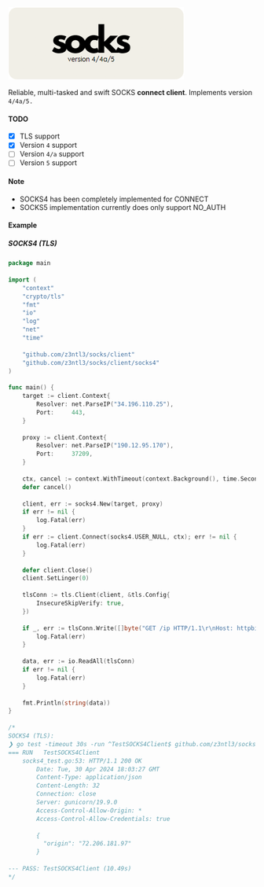 ![1714045920235](image/README/1714045920235.png)

Reliable, multi-tasked and swift SOCKS **connect client**. Implements version ``4/4a/5.``

#### TODO

* [X] TLS support
* [X] Version ``4`` support
* [ ] Version ``4/a`` support
* [ ] Version ``5`` support

#### Note
- SOCKS4 has been completely implemented for CONNECT
- SOCKS5 implementation currently does only support NO_AUTH
#### Example
##### SOCKS4 (TLS)
```go
package main

import (
	"context"
	"crypto/tls"
	"fmt"
	"io"
	"log"
	"net"
	"time"

	"github.com/z3ntl3/socks/client"
	"github.com/z3ntl3/socks/client/socks4"
)

func main() {
	target := client.Context{
		Resolver: net.ParseIP("34.196.110.25"),
		Port:     443,
	}

	proxy := client.Context{
		Resolver: net.ParseIP("190.12.95.170"),
		Port:     37209,
	}

	ctx, cancel := context.WithTimeout(context.Background(), time.Second*8)
	defer cancel()

	client, err := socks4.New(target, proxy)
	if err != nil {
		log.Fatal(err)
	}
	if err := client.Connect(socks4.USER_NULL, ctx); err != nil {
		log.Fatal(err)
	}

	defer client.Close()
	client.SetLinger(0)

	tlsConn := tls.Client(client, &tls.Config{
		InsecureSkipVerify: true,
	})

	if _, err := tlsConn.Write([]byte("GET /ip HTTP/1.1\r\nHost: httpbin.org\r\nConnection: close\r\n\r\n")); err != nil {
		log.Fatal(err)
	}

	data, err := io.ReadAll(tlsConn)
	if err != nil {
		log.Fatal(err)
	}

	fmt.Println(string(data))
}

/*
SOCKS4 (TLS):
❯ go test -timeout 30s -run ^TestSOCKS4Client$ github.com/z3ntl3/socks/client/socks4 -v
=== RUN   TestSOCKS4Client
    socks4_test.go:53: HTTP/1.1 200 OK
        Date: Tue, 30 Apr 2024 18:03:27 GMT
        Content-Type: application/json
        Content-Length: 32
        Connection: close
        Server: gunicorn/19.9.0
        Access-Control-Allow-Origin: *
        Access-Control-Allow-Credentials: true

        {
          "origin": "72.206.181.97"
        }

--- PASS: TestSOCKS4Client (10.49s)
*/
```